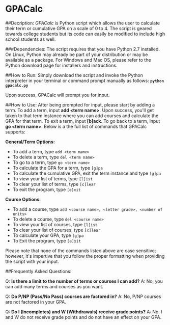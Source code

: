 # GPACalc

##Decription:
_GPACalc_ is Python script which allows the user to calculate their term or cumulative GPA on a scale of 0 to 4. The script is geared towards college students but its code can easily be modified to include high school students as well. 

###Dependencies:
The script requires that you have Python 2.7 installed. On Linux, Python may already be part of your distribution or may be available as a package. For Windows and Mac OS, please refer to the Python download page for installers and instructions.

##How to Run:
Simply download the script and invoke the Python interpreter in your terminal or command prompt manually as follows:
**`python gpacalc.py`**

Upon success, GPACalc will prompt you for input.

##How to Use:
After being prompted for input, please start by adding a term. To add a term, input **add \<term name\>**. Upon success, you'll get taken to that term instance where you can add courses and calculate the GPA for that term. To exit a term, input **[b]ack**. To go back to a term, input **go \<term name\>**. Below is a the full list of commands that GPACalc supports:

**General/Term Options:**
* To add a term, type `add <term name>`
* To delete a term, type `del <term name>`
* To go to a term, type `go <term name>`
* To calculate the GPA for a term, type `[g]pa`
* To calculate the cumulative GPA, exit the term instance and type `[g]pa`
* To view your list of terms, type `[l]ist`
* To clear your list of terms, type `[c]lear`
* To exit the program, type `[e]xit`

**Course Options:**
* To add a course, type `add <course name>, <letter grade>, <number of units>`
* To delete a course, type `del <course name>`
* To view your list of courses, type `[l]ist`
* To clear your list of courses, type `[c]lear`
* To calculate your GPA, type `[g]pa`
* To Exit the program, type `[e]xit`

Please note that none of the commands listed above are case sensitive; however, it's impertive that you follow the proper formatting when providing the script with your input.

##Frequently Asked Questions: 

Q: **Is there a limit to the number of terms or courses I can add?**
A: No, you can add many terms and courses as you want.

Q: **Do P/NP (Pass/No Pass) courses are factored in?**
A: No, P/NP courses are not factored in your GPA.

Q: **Do I (Incompletes) and W (Withdrawals) receive grade points?**
A: No. I and W do not receive grade points and do not have an effect on your GPA.
